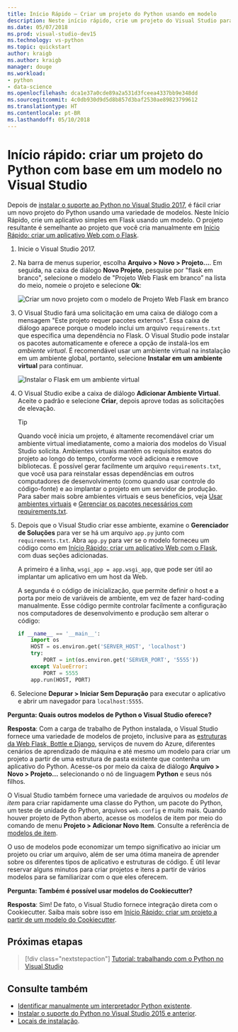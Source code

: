 ```yaml
---
title: Início Rápido – Criar um projeto do Python usando em modelo
description: Neste início rápido, crie um projeto do Visual Studio para Python usando um modelo interno para compilar um aplicativo básico em Flask.
ms.date: 05/07/2018
ms.prod: visual-studio-dev15
ms.technology: vs-python
ms.topic: quickstart
author: kraigb
ms.author: kraigb
manager: douge
ms.workload:
- python
- data-science
ms.openlocfilehash: dca1e37a0cde89a2a531d3fceea4337bb9e348dd
ms.sourcegitcommit: 4c0db930d9d5d8b857d3baf2530ae89823799612
ms.translationtype: HT
ms.contentlocale: pt-BR
ms.lasthandoff: 05/10/2018
---
```

# <a name="quickstart-create-a-python-project-from-a-template-in-visual-studio"></a>Início rápido: criar um projeto do Python com base em um modelo no Visual Studio

Depois de [instalar o suporte ao Python no Visual Studio 2017](installing-python-support-in-visual-studio.md), é fácil criar um novo projeto do Python usando uma variedade de modelos. Neste Início Rápido, crie um aplicativo simples em Flask usando um modelo. O projeto resultante é semelhante ao projeto que você cria manualmente em [Início Rápido: criar um aplicativo Web com o Flask](../ide/quickstart-python.md).

1. Inicie o Visual Studio 2017.

1. Na barra de menus superior, escolha **Arquivo > Novo > Projeto...**. Em seguida, na caixa de diálogo **Novo Projeto**, pesquise por "flask em branco", selecione o modelo de "Projeto Web Flask em branco” na lista do meio, nomeie o projeto e selecione **Ok**:

    ![Criar um novo projeto com o modelo de Projeto Web Flask em branco](media/quickstart-python-06-blank-flask-template.png)

1. O Visual Studio fará uma solicitação em uma caixa de diálogo com a mensagem "Este projeto requer pacotes externos". Essa caixa de diálogo aparece porque o modelo inclui um arquivo `requirements.txt` que especifica uma dependência no Flask. O Visual Studio pode instalar os pacotes automaticamente e oferece a opção de instalá-los em *ambiente virtual*. É recomendável usar um ambiente virtual na instalação em um ambiente global, portanto, selecione **Instalar em um ambiente virtual** para continuar.

    ![Instalar o Flask em um ambiente virtual](media/quickstart-python-07-install-into-virtual-environment.png)

1. O Visual Studio exibe a caixa de diálogo **Adicionar Ambiente Virtual**. Aceite o padrão e selecione **Criar**, depois aprove todas as solicitações de elevação.

    > [!Tip]
    > Quando você inicia um projeto, é altamente recomendável criar um ambiente virtual imediatamente, como a maioria dos modelos do Visual Studio solicita. Ambientes virtuais mantêm os requisitos exatos do projeto ao longo do tempo, conforme você adiciona e remove bibliotecas. É possível gerar facilmente um arquivo `requirements.txt`, que você usa para reinstalar essas dependências em outros computadores de desenvolvimento (como quando usar controle do código-fonte) e ao implantar o projeto em um servidor de produção. Para saber mais sobre ambientes virtuais e seus benefícios, veja [Usar ambientes virtuais](../python/selecting-a-python-environment-for-a-project.md#using-virtual-environments) e [Gerenciar os pacotes necessários com requirements.txt](../python/managing-required-packages-with-requirements-txt.md).

1. Depois que o Visual Studio criar esse ambiente, examine o **Gerenciador de Soluções** para ver se há um arquivo `app.py` junto com `requirements.txt`. Abra `app.py` para ver se o modelo forneceu um código como em [Início Rápido: criar um aplicativo Web com o Flask](../ide/quickstart-python.md), com duas seções adicionadas.

    A primeiro é a linha, `wsgi_app = app.wsgi_app`, que pode ser útil ao implantar um aplicativo em um host da Web.

    A segunda é o código de inicialização, que permite definir o host e a porta por meio de variáveis de ambiente, em vez de fazer hard-coding manualmente. Esse código permite controlar facilmente a configuração nos computadores de desenvolvimento e produção sem alterar o código:

    ```python
    if __name__ == '__main__':
        import os
        HOST = os.environ.get('SERVER_HOST', 'localhost')
        try:
            PORT = int(os.environ.get('SERVER_PORT', '5555'))
        except ValueError:
            PORT = 5555
        app.run(HOST, PORT)
    ```

1. Selecione **Depurar > Iniciar Sem Depuração** para executar o aplicativo e abrir um navegador para `localhost:5555`.

**Pergunta: Quais outros modelos de Python o Visual Studio oferece?**

**Resposta**: Com a carga de trabalho de Python instalada, o Visual Studio fornece uma variedade de modelos de projeto, inclusive para as [estruturas da Web Flask, Bottle e Django](../python/python-web-application-project-templates.md), serviços de nuvem do Azure, diferentes cenários de aprendizado de máquina e até mesmo um modelo para criar um projeto a partir de uma estrutura de pasta existente que contenha um aplicativo do Python. Acesse-os por meio da caixa de diálogo **Arquivo > Novo > Projeto...** selecionando o nó de linguagem **Python** e seus nós filhos.

O Visual Studio também fornece uma variedade de arquivos ou *modelos de item* para criar rapidamente uma classe do Python, um pacote do Python, um teste de unidade do Python, arquivos `web.config` e muito mais. Quando houver projeto de Python aberto, acesse os modelos de item por meio do comando de menu **Projeto > Adicionar Novo Item**. Consulte a referência de [modelos de item](python-item-templates.md).

O uso de modelos pode economizar um tempo significativo ao iniciar um projeto ou criar um arquivo, além de ser uma ótima maneira de aprender sobre os diferentes tipos de aplicativo e estruturas de código. É útil levar reservar alguns minutos para criar projetos e itens a partir de vários modelos para se familiarizar com o que eles oferecem.

**Pergunta: Também é possível usar modelos do Cookiecutter?**

**Resposta**: Sim! De fato, o Visual Studio fornece integração direta com o Cookiecutter. Saiba mais sobre isso em [Início Rápido: criar um projeto a partir de um modelo do Cookiecutter](../python/quickstart-04-python-in-visual-studio-project-from-cookiecutter.md).

## <a name="next-steps"></a>Próximas etapas

> [!div class="nextstepaction"]
> [Tutorial: trabalhando com o Python no Visual Studio](tutorial-working-with-python-in-visual-studio-step-01-create-project.md)

## <a name="see-also"></a>Consulte também

- [Identificar manualmente um interpretador Python existente](managing-python-environments-in-visual-studio.md#manually-identify-an-existing-environment).
- [Instalar o suporte do Python no Visual Studio 2015 e anterior](installing-python-support-in-visual-studio.md).
- [Locais de instalação](installing-python-support-in-visual-studio.md#install-locations).
